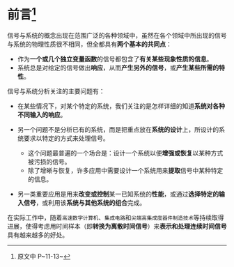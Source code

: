 #   前言[^1]

信号与系统的概念出现在范围广泛的各种领域中，虽然在各个领域中所出现的信号与系统的物理性质很不相同，但全都具有**两个基本的共同点**：
- 作为**一个或几个独立变量函数**的信号都包含了**有关某些现象性质的信息**。
- 系统总是对给定的信号做出**响应**，从而**产生另外的信号**，或**产生某些所需的特性**。

信号与系统分析关注的主要问题有：

- 在某些情况下，对某个特定的系统，我们关注的是怎样详细的知道**系统对各种不同输入的响应**。
- 另一个问题不是分析已有的系统，而是把重点放在**系统的设计**上，所设计的系统要求以特定的方式来处理信号。
	- 这个问题最普遍的一个场合是：设计一个系统以便**增强或恢复**以某种方式被污损的信号。
	- 除了增晰与恢复，许多应用中需要设计一个系统用来**提取**信号中某种特定的信息。

- 另一类重要应用是用来**改变或控制**某一已知系统的**性能**，或通过**选择特定的输入信号**，或利用该**系统与其他系统的组合**完成。

在实际工作中，随着`高速数字计算机`、`集成电路`和`尖端高集成度器件制造技术`等持续取得进展，使得考虑用时间样本（即**转换为离散时间信号**）来**表示和处理连续时间信号**具有越来越多的好处。

[^1]:原文中 P~11-13~

